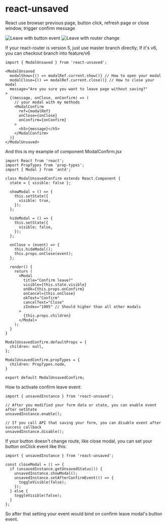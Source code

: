 # react-unsaved
React use browser previous page, button click, refresh page or close window, trigger confirm message

![Leave with button event](https://jason-tseng.s3-ap-northeast-1.amazonaws.com/leave-with-button-event.gif)
![Leave with router change](https://jason-tseng.s3-ap-northeast-1.amazonaws.com/leave-with-router-change.gif)

If your react-router is version 5, just use master branch directly; If it's v6, you can checkout branch into feature/v6

```
import { ModalUnsaved } from 'react-unsaved';

<ModalUnsaved
  modalShow={() => modalRef.current.show()} // How to open your modal
  modalClose={() => modalRef.current.close()} // How to close your modal
  message="Are you sure you want to leave page without saving?"
>
  {(message, onClose, onConfirm) => (
    // your modal with my methods
    <ModalConfirm
      ref={modalRef}
      onClose={onClose}
      onConfirm={onConfirm}
    >
      <h5>{message}</h5>
    </ModalConfirm>
  )}
</ModalUnsaved>
```

And this is my example of component ModalConfirm.jsx

```
import React from 'react';
import PropTypes from 'prop-types';
import { Modal } from 'antd';

class ModalUnsavedConfirm extends React.Component {
  state = { visible: false };

  showModal = () => {
    this.setState({
      visible: true,
    });
  };

  hideModal = () => {
    this.setState({
      visible: false,
    });
  };

  onClose = (event) => {
    this.hideModal();
    this.props.onClose(event);
  };

  render() {
    return (
      <Modal
        title="Confirm leave?"
        visible={this.state.visible}
        onOk={this.props.onConfirm}
        onCancel={this.onClose}
        okText="Confirm"
        cancelText="Close"
        zIndex="1005" // Should higher than all other modals
      >
        {this.props.children}
      </Modal>
    );
  }
}

ModalUnsavedConfirm.defaultProps = {
  children: null,
};

ModalUnsavedConfirm.propTypes = {
  children: PropTypes.node,
}

export default ModalUnsavedConfirm;
```

How to activate confirm leave event:
```
import { unsavedInstance } from 'react-unsaved';

// After you modified your form data or state, you can enable event after setState
unsavedInstance.enable();

// If you call API that saving your form, you can disable event after success callback
unsavedInstance.disable();
```

If your button doesn't change route, like close modal, you can set your button onClick event like this:
```
import { unsavedInstance } from 'react-unsaved';

const closeModal = () => {
  if (unsavedInstance.getUnsavedStatus()) {
    unsavedInstance.showModal();
    unsavedInstance.setAfterConfirmEvent(() => {
      toggleVisible(false);
    });
  } else {
    toggleVisible(false);
  }
};
```
So after that setting your event would bind on confirm leave modal's button event.
